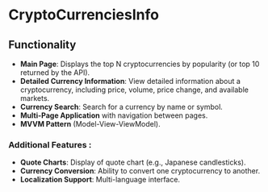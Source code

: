 # CryptoCurrenciesInfo

## Functionality

- **Main Page**: Displays the top N cryptocurrencies by popularity (or top 10 returned by the API).
- **Detailed Currency Information**: View detailed information about a cryptocurrency, including price, volume, price change, and available markets.
- **Currency Search**: Search for a currency by name or symbol.
- **Multi-Page Application** with navigation between pages.
- **MVVM Pattern** (Model-View-ViewModel).

### Additional Features :
- **Quote Charts**: Display of quote chart (e.g., Japanese candlesticks).
- **Currency Conversion**: Ability to convert one cryptocurrency to another.
- **Localization Support**: Multi-language interface.
